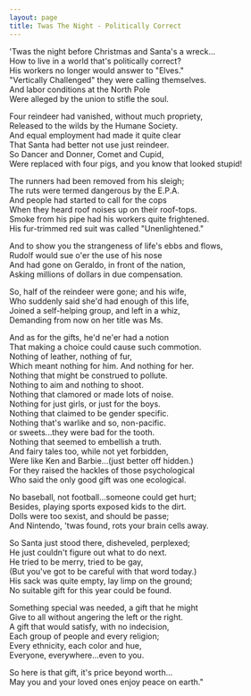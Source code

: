```yaml
---
layout: page
title: Twas The Night - Politically Correct
---
```


'Twas the night before Christmas and Santa's a wreck...<br>
How to live in a world that's politically correct?<br>
His workers no longer would answer to "Elves."<br>
"Vertically Challenged" they were calling themselves.<br>
And labor conditions at the North Pole<br>
Were alleged by the union to stifle the soul.

 Four reindeer had vanished, without much propriety,<br>
Released to the wilds by the Humane Society.<br>
And equal employment had made it quite clear<br>
That Santa had better not use just reindeer.<br>
So Dancer and Donner, Comet and Cupid,<br>
Were replaced with four pigs, and you know that looked stupid!

 The runners had been removed from his sleigh;<br>
The ruts were termed dangerous by the E.P.A.<br>
And people had started to call for the cops<br>
When they heard roof noises up on their roof-tops.<br>
Smoke from his pipe had his workers quite frightened.<br>
His fur-trimmed red suit was called "Unenlightened."

 And to show you the strangeness of life's ebbs and flows,<br>
Rudolf would sue o'er the use of his nose<br>
And had gone on Geraldo, in front of the nation,<br>
Asking millions of dollars in due compensation.

 So, half of the reindeer were gone; and his wife,<br>
Who suddenly said she'd had enough of this life,<br>
Joined a self-helping group, and left in a whiz,<br>
Demanding from now on her title was Ms.

 And as for the gifts, he'd ne'er had a notion<br>
That making a choice could cause such commotion.<br>
Nothing of leather, nothing of fur,<br>
Which meant nothing for him. And nothing for her.<br>
Nothing that might be construed to pollute.<br>
Nothing to aim and nothing to shoot.<br>
Nothing that clamored or made lots of noise.<br>
Nothing for just girls, or just for the boys.<br>
Nothing that claimed to be gender specific.<br>
Nothing that's warlike and so, non-pacific.<br>
or sweets...they were bad for the tooth.<br>
Nothing that seemed to embellish a truth.<br>
And fairy tales too, while not yet forbidden,<br>
Were like Ken and Barbie...(just better off hidden.)<br>
For they raised the hackles of those psychological<br>
Who said the only good gift was one ecological.

 No baseball, not football...someone could get hurt;<br>
Besides, playing sports exposed kids to the dirt.<br>
Dolls were too sexist, and should be passe;<br>
And Nintendo, 'twas found, rots your brain cells away.

 So Santa just stood there, disheveled, perplexed;<br>
He just couldn't figure out what to do next.<br>
He tried to be merry, tried to be gay,<br>
(But you've got to be careful with that word today.)<br>
His sack was quite empty, lay limp on the ground;<br>
No suitable gift for this year could be found.

 Something special was needed, a gift that he might<br>
Give to all without angering the left or the right.<br>
A gift that would satisfy, with no indecision,<br>
Each group of people and every religion;<br>
Every ethnicity, each color and hue,<br>
Everyone, everywhere...even to you.

 So here is that gift, it's price beyond worth...<br>
May you and your loved ones enjoy peace on earth."
